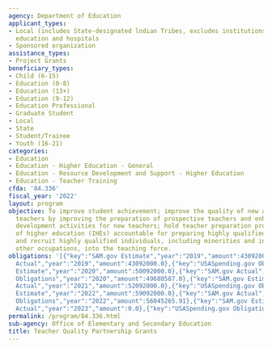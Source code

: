 ```yaml
---
agency: Department of Education
applicant_types:
- Local (includes State-designated lndian Tribes, excludes institutions of higher
  education and hospitals
- Sponsored organization
assistance_types:
- Project Grants
beneficiary_types:
- Child (6-15)
- Education (0-8)
- Education (13+)
- Education (9-12)
- Education Professional
- Graduate Student
- Local
- State
- Student/Trainee
- Youth (16-21)
categories:
- Education
- Education - Higher Education - General
- Education - Resource Development and Support - Higher Education
- Education - Teacher Training
cfda: '84.336'
fiscal_year: '2022'
layout: program
objective: To improve student achievement; improve the quality of new and prospective
  teachers by improving the preparation of prospective teachers and enhancing professional
  development activities for new teachers; hold teacher preparation programs at institutions
  of higher education (IHEs) accountable for preparing highly qualified teachers;
  and recruit highly qualified individuals, including minorities and individuals from
  other occupations, into the teaching force.
obligations: '[{"key":"SAM.gov Estimate","year":"2019","amount":43092000.0},{"key":"SAM.gov
  Actual","year":"2019","amount":43092000.0},{"key":"USASpending.gov Obligations","year":"2019","amount":44339965.57},{"key":"SAM.gov
  Estimate","year":"2020","amount":50092000.0},{"key":"SAM.gov Actual","year":"2020","amount":50092000.0},{"key":"USASpending.gov
  Obligations","year":"2020","amount":49680587.0},{"key":"SAM.gov Estimate","year":"2021","amount":52092000.0},{"key":"SAM.gov
  Actual","year":"2021","amount":52092000.0},{"key":"USASpending.gov Obligations","year":"2021","amount":51735995.2},{"key":"SAM.gov
  Estimate","year":"2022","amount":59092000.0},{"key":"SAM.gov Actual","year":"2022","amount":59092000.0},{"key":"USASpending.gov
  Obligations","year":"2022","amount":56045265.91},{"key":"SAM.gov Estimate","year":"2023","amount":70000000.0},{"key":"SAM.gov
  Actual","year":"2023","amount":0.0},{"key":"USASpending.gov Obligations","year":"2023","amount":16054257.62}]'
permalink: /program/84.336.html
sub-agency: Office of Elementary and Secondary Education
title: Teacher Quality Partnership Grants
---
```

